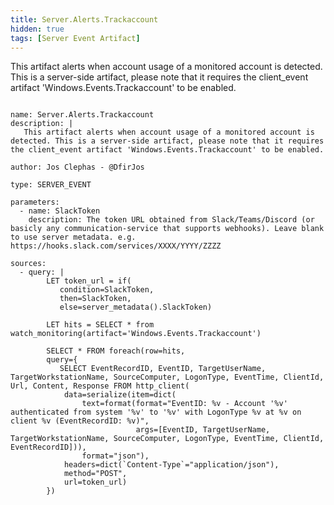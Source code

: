 ```yaml
---
title: Server.Alerts.Trackaccount
hidden: true
tags: [Server Event Artifact]
---
```


This artifact alerts when account usage of a monitored account is detected. This is a server-side artifact, please note that it requires the client_event artifact 'Windows.Events.Trackaccount' to be enabled.


<pre><code class="language-yaml">
name: Server.Alerts.Trackaccount
description: |
   This artifact alerts when account usage of a monitored account is detected. This is a server-side artifact, please note that it requires the client_event artifact 'Windows.Events.Trackaccount' to be enabled.

author: Jos Clephas - @DfirJos

type: SERVER_EVENT

parameters:
  - name: SlackToken
    description: The token URL obtained from Slack/Teams/Discord (or basicly any communication-service that supports webhooks). Leave blank to use server metadata. e.g. https://hooks.slack.com/services/XXXX/YYYY/ZZZZ

sources:
  - query: |
        LET token_url = if(
           condition=SlackToken,
           then=SlackToken,
           else=server_metadata().SlackToken)

        LET hits = SELECT * from watch_monitoring(artifact='Windows.Events.Trackaccount')

        SELECT * FROM foreach(row=hits,
        query={
           SELECT EventRecordID, EventID, TargetUserName, TargetWorkstationName, SourceComputer, LogonType, EventTime, ClientId, Url, Content, Response FROM http_client(
            data=serialize(item=dict(
                text=format(format="EventID: %v - Account '%v' authenticated from system '%v' to '%v' with LogonType %v at %v on client %v (EventRecordID: %v)",
                            args=[EventID, TargetUserName, TargetWorkstationName, SourceComputer, LogonType, EventTime, ClientId, EventRecordID])),
                format="json"),
            headers=dict(`Content-Type`="application/json"),
            method="POST",
            url=token_url)
        })

</code></pre>

